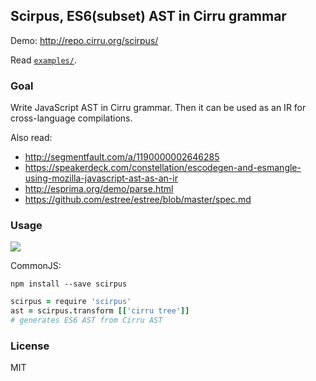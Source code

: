 
Scirpus, ES6(subset) AST in Cirru grammar
------

Demo: http://repo.cirru.org/scirpus/

Read [`examples/`](https://github.com/Cirru/scirpus/tree/master/examples).

### Goal

Write JavaScript AST in Cirru grammar. Then it can be used as an IR for cross-language compilations.

Also read:

* http://segmentfault.com/a/1190000002646285
* https://speakerdeck.com/constellation/escodegen-and-esmangle-using-mozilla-javascript-ast-as-an-ir
* http://esprima.org/demo/parse.html
* https://github.com/estree/estree/blob/master/spec.md

### Usage

![](https://img.shields.io/npm/v/scirpus.svg)

CommonJS:

```text
npm install --save scirpus
```

```coffee
scirpus = require 'scirpus'
ast = scirpus.transform [['cirru tree']]
# generates ES6 AST from Cirru AST
```

### License

MIT
